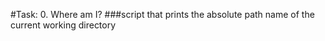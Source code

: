 #Task: 0. Where am I?
###script that prints the absolute path name of the current working directory
